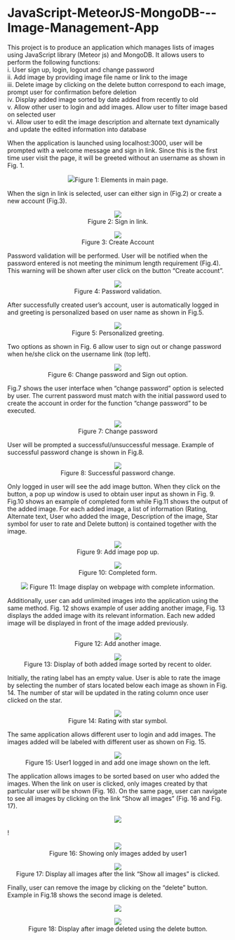 # JavaScript-MeteorJS-MongoDB---Image-Management-App
This project is to produce an application which manages lists of images using JavaScript library (Meteor js) and MongoDB. It allows users to perform the following functions:<br /> 
i. User sign up, login, logout and change password <br /> 
ii. Add image by providing image file name or link to the image <br /> 
iii. Delete image by clicking on the delete button correspond to each image, prompt user for confirmation before deletion <br /> 
iv. Display added image sorted by date added from recently to old <br /> 
v. Allow other user to login and add images. Allow user to filter image based on selected user<br /> 
vi. Allow user to edit the image description and alternate text dynamically and update the edited information into database<br /> 



When the application is launched using localhost:3000, user will be prompted with a welcome message and sign in link. Since this is the first time user visit the page, it will be greeted without an username as shown in Fig. 1.

<p align="center"><img src="https://user-images.githubusercontent.com/39652136/43867259-2d3ce260-9b9b-11e8-9e30-c5a34ea1aabb.PNG">Figure 1: Elements in main page.</p>


When the sign in link is selected, user can either sign in (Fig.2) or create a new account (Fig.3).

<p align="center"><img src="https://user-images.githubusercontent.com/39652136/43867360-88b4fc7c-9b9b-11e8-8dc1-1848b13be720.PNG">
<br />Figure 2: Sign in link.</p>

<p align="center"><img src="https://user-images.githubusercontent.com/39652136/43867359-88712326-9b9b-11e8-902b-5ed34902ddd6.PNG">
<br />Figure 3: Create Account</p>

Password validation will be performed. User will be notified when the password entered is not meeting the minimum length requirement (Fig.4). This warning will be shown after user click on the button “Create account”.

<p align="center"><img src="https://user-images.githubusercontent.com/39652136/43867397-aa442606-9b9b-11e8-977e-e9504cde4936.PNG"><br \>
Figure 4: Password validation.</p>

After successfully created user’s account, user is automatically logged in and greeting is personalized based on user name as shown in Fig.5.

<p align="center"><img src="https://user-images.githubusercontent.com/39652136/43867423-c6b0945a-9b9b-11e8-932e-cfd279e8656b.PNG"><br />
Figure 5: Personalized greeting.</p>

Two options as shown in Fig. 6 allow user to sign out or change password when he/she click on the username link (top left).

<p align="center"><img src="https://user-images.githubusercontent.com/39652136/43867476-010ddbb2-9b9c-11e8-85d1-22ff8cba93de.PNG"><br />
Figure 6: Change password and Sign out option.</p>

Fig.7 shows the user interface when “change password” option is selected by user. The current password must match with the initial password used to create the account in order for the function “change password” to be executed.

<p align="center"><img src="https://user-images.githubusercontent.com/39652136/43867489-13896b3a-9b9c-11e8-9411-2636fbe31e04.PNG"><br />
Figure 7: Change password</p>

User will be prompted a successful/unsuccessful message. Example of successful password change is shown in Fig.8.

<p align="center"><img src="https://user-images.githubusercontent.com/39652136/43867501-22374940-9b9c-11e8-9866-09a29e2a1d62.PNG"><br />
Figure 8: Successful password change.</p>

Only logged in user will see the add image button. When they click on the button, a pop up window is used to obtain user input as shown in Fig. 9. Fig.10 shows an example of completed form while Fig.11 shows the output of the added image. For each added image, a list of information (Rating, Alternate text, User who added the image, Description of the image, Star symbol for user to rate and Delete button) is contained together with the image.

<p align="center"><img src="https://user-images.githubusercontent.com/39652136/43867543-3f44564a-9b9c-11e8-8791-bcd91b0dbd6d.PNG"><br />
Figure 9: Add image pop up.</p>

<p align="center"><img src="https://user-images.githubusercontent.com/39652136/43867542-3f04a716-9b9c-11e8-85b1-47709debfd68.PNG"><br />
Figure 10: Completed form.</p>

<p align="center"><img src="https://user-images.githubusercontent.com/39652136/43867571-5cda1ce4-9b9c-11e8-9fe1-f71e216b287a.PNG"<br />
  Figure 11: Image display on webpage with complete information.</p>

Additionally, user can add unlimited images into the application using the same method. Fig. 12 shows example of user adding another image, Fig. 13 displays the added image with its relevant information. Each new added image will be displayed in front of the image added previously.

<p align="center"><img src="https://user-images.githubusercontent.com/39652136/43867590-6ffff5b4-9b9c-11e8-8484-b05874a754d6.PNG"><br />
  Figure 12: Add another image.</p>

<p align="center"><img src="https://user-images.githubusercontent.com/39652136/43867610-7dddea24-9b9c-11e8-9e1e-10718d32b316.PNG"><br />
Figure 13: Display of both added image sorted by recent to older.</p>

Initially, the rating label has an empty value. User is able to rate the image by selecting the number of stars located below each image as shown in Fig. 14. The number of star will be updated in the rating column once user clicked on the star.

<p align="center"><img src="https://user-images.githubusercontent.com/39652136/43867644-9e2d7254-9b9c-11e8-9285-aecc04e85e42.PNG"><br />
  Figure 14: Rating with star symbol.</p>

The same application allows different user to login and add images. The images added will be labeled with different user as shown on Fig. 15.

<p align="center"><img src="https://user-images.githubusercontent.com/39652136/43867691-d65c6694-9b9c-11e8-991e-1aea68dde28c.PNG"><br />
Figure 15: User1 logged in and add one image shown on the left.</p>

The application allows images to be sorted based on user who added the images. When the link on user is clicked, only images created by that particular user will be shown (Fig. 16). On the same page, user can navigate to see all images by clicking on the link “Show all images” (Fig. 16 and Fig. 17).
<p align="center"><img src="https://user-images.githubusercontent.com/39652136/43867690-d61d779a-9b9c-11e8-9586-b1165e7ba801.PNG"></p>
!<p align="center"><img src="https://user-images.githubusercontent.com/39652136/43867689-d5df3462-9b9c-11e8-9573-2ac9987de452.PNG"><br />
Figure 16: Showing only images added by user1</p>

<p align="center"><img src="https://user-images.githubusercontent.com/39652136/43867688-d5a5d618-9b9c-11e8-8174-519c618864fd.PNG"><br />
Figure 17: Display all images after the link “Show all images” is clicked.</p>

Finally, user can remove the image by clicking on the “delete” button. Example in Fig.18 shows the second image is deleted.
<p align="center"><img src="https://user-images.githubusercontent.com/39652136/43867687-d5684780-9b9c-11e8-8e0b-86d1224d79f4.PNG"></p>

<p align="center"><img src="https://user-images.githubusercontent.com/39652136/43867686-d524d7e8-9b9c-11e8-8c00-a846165dd9bd.PNG"><br />
Figure 18: Display after image deleted using the delete button.</p>
